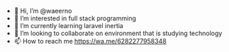 - 👋 Hi, I’m @waeerno
- 👀 I’m interested in full stack programming
- 🌱 I’m currently learning laravel inertia
- 💞️ I’m looking to collaborate on environment that is studying technology
- 📫 How to reach me https://wa.me/6282277958348

<!---
waeerno/waeerno is a ✨ special ✨ repository because its `README.md` (this file) appears on your GitHub profile.
You can click the Preview link to take a look at your changes.
--->
